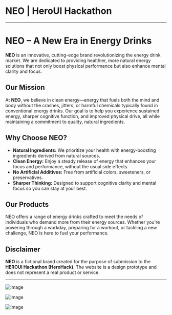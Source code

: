 # NEO | HeroUI Hackathon


---

# NEO – A New Era in Energy Drinks

**NEO** is an innovative, cutting-edge brand revolutionizing the energy drink market. We are dedicated to providing healthier, more natural energy solutions that not only boost physical performance but also enhance mental clarity and focus.

## Our Mission

At **NEO**, we believe in clean energy—energy that fuels both the mind and body without the crashes, jitters, or harmful chemicals typically found in conventional energy drinks. Our goal is to help you experience sustained energy, sharper cognitive function, and improved physical drive, all while maintaining a commitment to quality, natural ingredients.

## Why Choose NEO?

* **Natural Ingredients:** We prioritize your health with energy-boosting ingredients derived from natural sources.
* **Clean Energy:** Enjoy a steady release of energy that enhances your focus and performance, without the usual side effects.
* **No Artificial Additives:** Free from artificial colors, sweeteners, or preservatives.
* **Sharper Thinking:** Designed to support cognitive clarity and mental focus so you can stay at your best.

## Our Products

NEO offers a range of energy drinks crafted to meet the needs of individuals who demand more from their energy sources. Whether you're powering through a workday, preparing for a workout, or tackling a new challenge, NEO is here to fuel your performance.

## Disclaimer

**NEO** is a fictional brand created for the purpose of submission to the **HEROUI Hackathon (HeroHack)**. The website is a design prototype and does not represent a real product or service.

---

![image](https://github.com/user-attachments/assets/3ba2c078-6e2c-47b9-a3f7-d00ccb92dd23)

![image](https://github.com/user-attachments/assets/838c023b-c56b-4116-bc76-4af83ba05474)

![image](https://github.com/user-attachments/assets/fd3e232b-f0a1-42ad-9831-741ca4bbca95)
